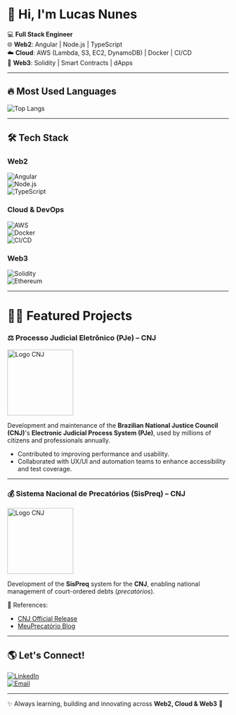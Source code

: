 # 👋 Hi, I'm Lucas Nunes  

💻 **Full Stack Engineer**  
🌐 **Web2**: Angular | Node.js | TypeScript  
☁️ **Cloud**: AWS (Lambda, S3, EC2, DynamoDB) | Docker | CI/CD  
🔗 **Web3**: Solidity | Smart Contracts | dApps  

---

## 🔥 Most Used Languages  
![Top Langs](https://github-readme-stats.vercel.app/api/top-langs/?username=LucasG-Nunes&layout=compact&theme=radical)  

---

## 🛠️ Tech Stack  

### Web2  
![Angular](https://img.shields.io/badge/Angular-DD0031?logo=angular&logoColor=white)  
![Node.js](https://img.shields.io/badge/Node.js-339933?logo=node.js&logoColor=white)  
![TypeScript](https://img.shields.io/badge/TypeScript-007ACC?logo=typescript&logoColor=white)  

### Cloud & DevOps  
![AWS](https://img.shields.io/badge/AWS-FF9900?logo=amazon-aws&logoColor=white)  
![Docker](https://img.shields.io/badge/Docker-2496ED?logo=docker&logoColor=white)  
![CI/CD](https://img.shields.io/badge/GitLab%20CI%2FCD-FC6D26?logo=gitlab&logoColor=white)  

### Web3  
![Solidity](https://img.shields.io/badge/Solidity-363636?logo=solidity&logoColor=white)  
![Ethereum](https://img.shields.io/badge/Ethereum-3C3C3D?logo=ethereum&logoColor=white)  

---


# 👨‍💻 Featured Projects  

### ⚖️ Processo Judicial Eletrônico (PJe) – CNJ  
<img src="https://upload.wikimedia.org/wikipedia/commons/8/83/Logo_cnj.jpg" alt="Logo CNJ" width="150" height="150">

Development and maintenance of the **Brazilian National Justice Council (CNJ)**'s **Electronic Judicial Process System (PJe)**, used by millions of citizens and professionals annually.  
- Contributed to improving performance and usability.  
- Collaborated with UX/UI and automation teams to enhance accessibility and test coverage.  

---

### 💰 Sistema Nacional de Precatórios (SisPreq) – CNJ  
<img src="https://upload.wikimedia.org/wikipedia/commons/8/83/Logo_cnj.jpg" alt="Logo CNJ" width="150" height="150">


Development of the **SisPreq** system for the **CNJ**, enabling national management of court-ordered debts (*precatórios*).  

📖 References:  
- [CNJ Official Release](https://www.cnj.jus.br/cnj-apresenta-sistema-nacional-de-precatorios-a-tribunais)  
- [MeuPrecatório Blog](https://blog.meuprecatorio.com.br/cnj-lanca-sispreq-para-gestao-de-precatorios)  

---



## 🌎 Let's Connect!  

[![LinkedIn](https://img.shields.io/badge/LinkedIn-0A66C2?logo=linkedin&logoColor=white)](https://linkedin.com/in/lucas-gnunes)  
[![Email](https://img.shields.io/badge/Email-D14836?logo=gmail&logoColor=white)](mailto:lucasgnam38@gmail.com)  


---
✨ Always learning, building and innovating across **Web2, Cloud & Web3** 🚀
